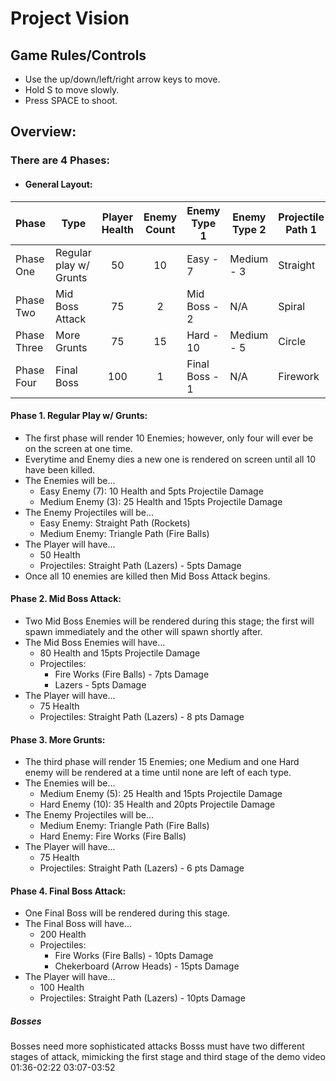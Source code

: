 # Project Vision

## Game Rules/Controls

* Use the up/down/left/right arrow keys to move.
* Hold S to move slowly.
* Press SPACE to shoot.

## Overview:

### There are 4 Phases:
+ #### General Layout:
| Phase | Type | Player Health | Enemy Count | Enemy Type 1 | Enemy Type 2 | Projectile Path 1 | Projectile Path 2 |
|--------------|------------------------|:---:|:---:|----------------|------------|---------------|--------------|
| Phase One    | Regular play w/ Grunts | 50  | 10  | Easy - 7       | Medium - 3 | Straight | Triangle     |
| Phase Two    | Mid Boss Attack        | 75  | 2   | Mid Boss - 2   | N/A        | Spiral   | Semicircle   |
| Phase Three  | More Grunts            | 75  | 15  | Hard - 10      | Medium - 5 | Circle   | Spiral Down  |
| Phase Four   | Final Boss             | 100 | 1   | Final Boss - 1 | N/A        | Firework | Checkerboard |

#### Phase 1. Regular Play w/ Grunts:
* The first phase will render 10 Enemies; however, only four will ever be on the screen at one time.
* Everytime and Enemy dies a new one is rendered on screen until all 10 have been killed.
* The Enemies will be...
    * Easy Enemy (7): 10 Health and 5pts Projectile Damage
    * Medium Enemy (3): 25 Health and 15pts Projectile Damage
* The Enemy Projectiles will be...
    * Easy Enemy: Straight Path (Rockets)
    * Medium Enemy: Triangle Path (Fire Balls)
* The Player will have...
    * 50 Health
    * Projectiles: Straight Path (Lazers) - 5pts Damage
* Once all 10 enemies are killed then Mid Boss Attack begins.

#### Phase 2. Mid Boss Attack:
* Two Mid Boss Enemies will be rendered during this stage; the first will spawn immediately and the other will spawn shortly after.
* The Mid Boss Enemies will have...
    * 80 Health and 15pts Projectile Damage
    * Projectiles:
        * Fire Works (Fire Balls) - 7pts Damage
        * Lazers - 5pts Damage
* The Player will have...
    * 75 Health
    * Projectiles: Straight Path (Lazers) - 8 pts Damage

#### Phase 3. More Grunts:
* The third phase will render 15 Enemies; one Medium and one Hard enemy will be rendered at a time until none are left of each type.
* The Enemies will be...
    * Medium Enemy (5): 25 Health and 15pts Projectile Damage
    * Hard Enemy (10): 35 Health and 20pts Projectile Damage
* The Enemy Projectiles will be...
    * Medium Enemy: Triangle Path (Fire Balls)
    * Hard Enemy: Fire Works (Fire Balls)
* The Player will have...
    * 75 Health
    * Projectiles: Straight Path (Lazers) - 6 pts Damage

#### Phase 4. Final Boss Attack:
* One Final Boss will be rendered during this stage.
* The Final Boss will have...
    * 200 Health
    * Projectiles: 
        * Fire Works (Fire Balls) - 10pts Damage
        * Chekerboard (Arrow Heads) - 15pts Damage 
* The Player will have...
    * 100 Health
    * Projectiles: Straight Path (Lazers) - 10pts Damage

##### Bosses
Bosses need more sophisticated attacks
Bosss must have two different stages of attack, mimicking the first stage and third stage of the demo video
01:36-02:22
03:07-03:52